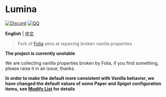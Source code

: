 Lumina 
===========

[![Discord](https://badgen.net/discord/online-members/5hgtU72w33?icon=discord&label=Discord&list=what)](https://discord.gg/5hgtU72w33)
[![QQ](https://img.shields.io/badge/QQ-815857713-blue)](http://qm.qq.com/cgi-bin/qm/qr?_wv=1027&k=nisbmnCFeEJCcYWBQ10th4Fu99XWklH4&authKey=8VlUxSdrFCIwmIpxFQIGR8%2BXvIQ2II%2Bx2JfxuQ8amr9UKgINh%2BdXjudQfc%2FIeTO5&noverify=0&group_code=815857713)

**English** | [中文](./README_ZH.md)

> Fork of [Folia](https://github.com/PaperMC/Folia) aims at repairing broken vanilla properties.

**The project is currently unstable**

We are collecting vanilla properties broken by Folia, if you find something, please raise it in an issue, thanks.

**In order to make the default more consistent with Vanilla behavior, we have changed the default values of some Paper and Spigot configuration items, see [Modify List](./ModifiedConfigList.md) for details**
